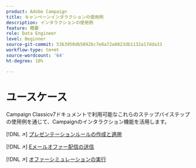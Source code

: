 ```yaml
---
product: Adobe Campaign
title: キャンペーンインタラクションの使用例
description: インタラクションの使用例
feature: 概要
role: Data Engineer
level: Beginner
source-git-commit: 5363950db5092bc7e0a72a0823db1132a17dda33
workflow-type: tm+mt
source-wordcount: '64'
ht-degree: 10%

---
```


# ユースケース

Campaign Classicv7ドキュメントで利用可能なこれらのステップバイステップの使用例を通じて、Campaignのインタラクション機能を活用します。

[!DNL :arrow_upper_right:] [プレゼンテーションルールの作成と適用](https://experienceleague.adobe.com/docs/campaign-classic/using/managing-offers/case-study/presentation-rules.html)

[!DNL :arrow_upper_right:] [Eメールオファー配信の送信](https://experienceleague.adobe.com/docs/campaign-classic/using/managing-offers/case-study/offers-on-an-outbound-channel.html)

[!DNL :arrow_upper_right:] [オファーシミュレーションの実行](https://experienceleague.adobe.com/docs/campaign-classic/using/managing-offers/case-study/offers-on-an-outbound-channel.html)
